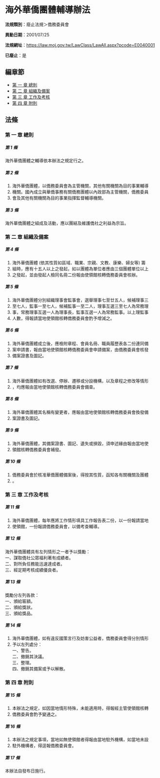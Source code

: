 # 海外華僑團體輔導辦法

**法規類別**：廢止法規＞僑務委員會

**異動日期**：2001/07/25  

**法規網址**：https://law.moj.gov.tw/LawClass/LawAll.aspx?pcode=E0040001

**已廢止**：是


## 編章節
* [第 一 章 總則](#第-一-章-總則)
* [第 二 章 組織及備案](#第-二-章-組織及備案)
* [第 三 章 工作及考核](#第-三-章-工作及考核)
* [第 四 章 附則](#第-四-章-附則)
## 法條
### 第 一 章 總則

##### 第 1 條
海外華僑團體之輔導依本辦法之規定行之。

##### 第 2 條
1. 海外華僑團體，以僑務委員會為主管機關，其他有關機關為目的事業輔導
1. 機關。國內成立與華僑事務有關僑務團體以內政部為主管機關，僑務委員
1. 會及其他有關機關為目的事業指揮監督輔導機關。

##### 第 3 條
海外華僑團體之組成及活動，應以團結及維護僑社之利益為宗旨。

### 第 二 章 組織及備案

##### 第 4 條
1. 海外華僑團體 (依其性質如區域、職業、宗親、文教、康樂、婦女等) 籌
1. 組時，應有十五人以上之發起，如以團體為單位者應由三個團體單位以上
1. 之發起，並由發起人檢同名冊二份報由使領館核轉僑務委員會核辦。

##### 第 5 條
1. 海外華僑團體分別組織理事會監事會，選舉理事七至廿五人，候補理事三
1. 至七人，監事一至七人，候補監事一至二人，理事互選三至七人為常務理
1. 事，常務理事互選一人為理事長，監事互選一人為常務監事。以上理監事
1. 人數，得報請當地使領館核轉僑務委員會酌予增減之。

##### 第 6 條
1. 海外華僑團體成立後，應檢附章程、會員名冊、職員履歷表各二份連同備
1. 案申請書，報由當地使領館核轉僑務委員會申請備案，由僑務委員會核發
1. 備案證書及圖記。

##### 第 7 條
1. 海外華僑團體如有改選、停辦、遷移或分設機構，以及章程之修改等情形
1. ，均應報由當地使領館核轉僑務委員會備查。

##### 第 8 條
1. 海外華僑團體其名稱有變更者，應報由當地使領館核轉僑務委員會換發備
1. 案證書及圖記。

##### 第 9 條
1. 海外華僑團體，其備案證書、圖記、遺失或損毀，須申述緣由報由當地使
1. 領館核轉僑務委員會補發。

##### 第 10 條
1. 僑務委員會於核准華僑團體備案後，得按其性質，函知各有關機關及團體
1. 。

### 第 三 章 工作及考核

##### 第 11 條
1. 海外華僑團體，每年應將工作情形填具工作報告表二份，以一份報請當地
1. 使領館，一份報請僑務委員會，以備考查輔導。

##### 第 12 條
海外華僑團體具有左列情形之一者予以獎勵：  
一、謀取僑社公眾福利著有成績者。  
二、對所負任務能迅速達成者。  
三、經定期考核成績優良者。

##### 第 13 條
獎勵分左列各款：  
一、頒給匾額。  
二、頒給獎狀。  
三、頒給獎品。

##### 第 14 條
1. 海外華僑團體，如有違反國策言行及妨害公益者，僑務委員會得分別情形
1. 予以左列處分：  
一、警告。  
二、撤銷其決議。  
三、整理。  
四、撤銷其備案或予以解散。

### 第 四 章 附則

##### 第 15 條
1. 本辦法之規定，如因當地情形特殊，未能適用時，得報經主管使領館核轉
1. 僑務委員會酌予變通之。

##### 第 16 條
1. 本辦法之規定事項，當地如無使領館者得報由當地駐外機構，如當地未設
1. 駐外機構者，得逕報僑務委員會。

##### 第 17 條
本辦法自發布日施行。



